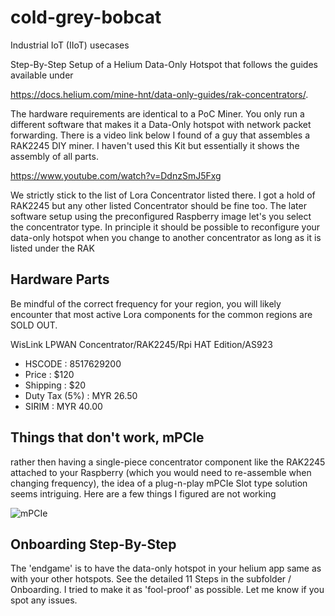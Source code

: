 # cold-grey-bobcat
Industrial IoT (IIoT) usecases

Step-By-Step Setup of a Helium Data-Only Hotspot that follows the guides available under

https://docs.helium.com/mine-hnt/data-only-guides/rak-concentrators/.

The hardware requirements are identical to a PoC Miner. You only run a different software that makes it a Data-Only hotspot with network packet forwarding.
There is a video link below I found of a guy that assembles a RAK2245 DIY miner. I haven't used this Kit but essentially it shows the assembly of all parts.

https://www.youtube.com/watch?v=DdnzSmJ5Fxg

We strictly stick to the list of Lora Concentrator listed there. I got a hold of RAK2245 but any other listed Concentrator should be fine too. The later software setup using the preconfigured Raspberry image let's you select the concentrator type. In principle it should be possible to reconfigure your data-only hotspot when you change to another concentrator as long as it is listed under the RAK

## Hardware Parts

Be mindful of the correct frequency for your region, you will likely encounter that most active Lora components for the common regions are SOLD OUT.

WisLink LPWAN Concentrator/RAK2245/Rpi HAT Edition/AS923
- HSCODE        : 8517629200
- Price         : $120
- Shipping      : $20
- Duty Tax (5%) : MYR 26.50
- SIRIM         : MYR 40.00  

## Things that don't work, mPCIe

rather then having a single-piece concentrator component like the RAK2245 attached to your Raspberry (which you would need to re-assemble when changing frequency), the idea of a plug-n-play mPCIe Slot type solution seems intriguing. Here are a few things I figured are not working

![mPCIe](IMG_0979.jpg?raw=true "mPCIe stuff")


## Onboarding Step-By-Step

The 'endgame' is to have the data-only hotspot in your helium app same as with your other hotspots. See the detailed 11 Steps in the subfolder / Onboarding. I tried to make it as 'fool-proof' as possible. Let me know if you spot any issues.
